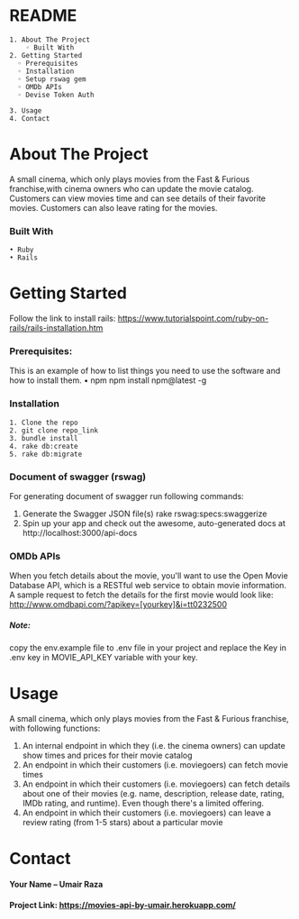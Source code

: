 ﻿# README

    1. About The Project
        ◦ Built With
    2. Getting Started
      ◦ Prerequisites
      ◦ Installation
	  ◦ Setup rswag gem
	  ◦ OMDb APIs
	  ◦ Devise Token Auth

    3. Usage
    4. Contact
# About The Project

A small cinema, which only plays movies from the Fast & Furious franchise,with cinema owners who can update the movie catalog. Customers can view movies time and can see details of their favorite movies. Customers can also leave rating for the movies.

### Built With
    • Ruby
    • Rails


# Getting Started

Follow the link to install rails:
https://www.tutorialspoint.com/ruby-on-rails/rails-installation.htm

### Prerequisites:

This is an example of how to list things you need to use the software and how to install them.
    • npm
      npm install npm@latest -g

### Installation

    1. Clone the repo
    2. git clone repo_link
    3. bundle install
    4. rake db:create
    5. rake db:migrate
### Document of swagger (rswag)

For generating document of swagger run following commands:

1) Generate the Swagger JSON file(s)
	rake rswag:specs:swaggerize
2) Spin up your app and check out the awesome, auto-generated docs at
	http://localhost:3000/api-docs

### OMDb APIs

When you fetch details about the movie, you'll want to use the Open Movie Database API, which is a RESTful web service to obtain movie information. A sample request to fetch the details for the first movie would look like:
http://www.omdbapi.com/?apikey=[yourkey]&i=tt0232500

##### Note: 

copy the env.example file to .env file in your project and replace the Key in .env key in MOVIE_API_KEY variable with your key.

# Usage
A small cinema, which only plays movies from the Fast & Furious franchise, with following functions:

1) An internal endpoint in which they (i.e. the cinema owners) can update show times and prices for their movie catalog
2) An endpoint in which their customers (i.e. moviegoers) can fetch movie times
3) An endpoint in which their customers (i.e. moviegoers) can fetch details about one of their movies (e.g. name, description, release date, rating, IMDb rating, and runtime). Even though there's a limited offering.
5) An endpoint in which their customers (i.e. moviegoers) can leave a review rating (from 1-5 stars) about a particular movie

# Contact
#### Your Name – Umair Raza

#### Project Link: https://movies-api-by-umair.herokuapp.com/


